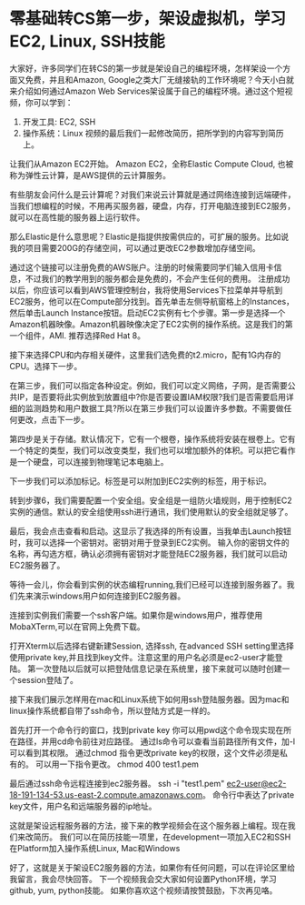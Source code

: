 # 零基础转CS第一步，架设虚拟机，学习EC2, Linux, SSH技能

大家好，许多同学们在转CS的第一步就是架设自己的编程环境，怎样架设一个方面又免费，并且和Amazon, Google之类大厂无缝接轨的工作环境呢？今天小白就来介绍如何通过Amazon Web Services架设属于自己的编程环境。通过这个短视频，你可以学到：
1. 开发工具: EC2, SSH
2. 操作系统：Linux
视频的最后我们一起修改简历，把所学到的内容写到简历上。

让我们从Amazon EC2开始。 Amazon EC2，全称Elastic Compute Cloud, 也被称为弹性云计算，是AWS提供的云计算服务。

有些朋友会问什么是云计算呢？对我们来说云计算就是通过网络连接到远端硬件，当我们想编程的时候，不用再买服务器，硬盘，内存，打开电脑连接到EC2服务，就可以在高性能的服务器上运行软件。

那么Elastic是什么意思呢？Elastic是指提供按需供应的，可扩展的服务。比如说我的项目需要200G的存储空间，可以通过更改EC2参数增加存储空间。

通过这个链接可以注册免费的AWS账户。注册的时候需要同学们输入信用卡信息，不过我们的教学用到的服务都会是免费的，不会产生任何的费用。
注册成功以后，你应该可以看到AWS管理控制台，我将使用Services下拉菜单并导航到EC2服务，他可以在Compute部分找到。首先单击左侧导航窗格上的Instances，然后单击Launch Instance按钮。启动EC2实例有七个步骤。第一步是选择一个Amazon机器映像。Amazon机器映像决定了EC2实例的操作系统。这是我们的第一个组件，AMI. 推荐选择Red Hat 8。

接下来选择CPU和内存相关硬件，这里我们选免费的t2.micro，配有1G内存的CPU。选择下一步。

在第三步，我们可以指定各种设定。例如，我们可以定义网络，子网，是否需要公共IP，是否要将此实例放到放置组中?你是否要设置IAM权限?我们是否需要启用详细的监测趋势和用户数据工具?所以在第三步我们可以设置许多参数。不需要做任何更改，点击下一步。

第四步是关于存储。默认情况下，它有一个根卷，操作系统将安装在根卷上。它有一个特定的类型，我们可以改变类型，我们也可以增加额外的体积。可以把它看作是一个硬盘，可以连接到物理笔记本电脑上。

下一步我们可以添加标记。标签是可以附加到EC2实例的标签，用于标识。

转到步骤6，我们需要配置一个安全组。安全组是一组防火墙规则，用于控制EC2实例的通信。默认的安全组使用ssh进行通讯，我们使用默认的安全组就足够了。

最后，我会点击查看和启动。这显示了我选择的所有设置，当我单击Launch按钮时，我可以选择一个密钥对。密钥对用于登录到EC2实例。
输入你的密钥文件的名称，再勾选方框，确认必须拥有密钥对才能登陆EC2服务器，我们就可以启动EC2服务器了。

等待一会儿，你会看到实例的状态编程running,我们已经可以连接到服务器了。我们先来演示windows用户如何连接到EC2服务器。

连接到实例我们需要一个ssh客户端。如果你是windows用户，推荐使用MobaXTerm,可以在官网上免费下载。

打开Xterm以后选择右键新建Session, 选择ssh, 在advanced SSH setting里选择使用private key,并且找到key文件。注意这里的用户名必须是ec2-user才能登陆。
第一次登陆以后就可以把登陆信息记录在系统里，接下来就可以随时创建一个session登陆了。

接下来我们展示怎样用在mac和Linux系统下如何用ssh登陆服务器。因为mac和linux操作系统都自带了ssh命令，所以登陆方式是一样的。

首先打开一个命令行的窗口，找到private key
你可以用pwd这个命令现实现在所在路径，并用cd命令前往对应路径。
通过ls命令可以查看当前路径所有文件，加-l可以看到其权限。
通过chmod 指令更改private key的权限，这个文件必须是私有的。
可以用一下指令更改。
chmod 400 test1.pem

最后通过ssh命令远程连接到ec2服务器。
ssh -i "test1.pem" ec2-user@ec2-18-191-134-53.us-east-2.compute.amazonaws.com。
命令行中表达了private key文件，用户名和远端服务器的ip地址。

这就是架设远程服务器的方法，接下来的教学视频会在这个服务器上编程。现在我们来改简历。
我们可以在简历技能一项里，在development一项加入EC2和SSH
在Platform加入操作系统Linux, Mac和Windows

好了，这就是关于架设EC2服务器的方法，如果你有任何问题，可以在评论区里给我留言，我会尽快回答。
下一个视频我会交大家如何设置Python环境，学习github, yum, python技能。 
如果你喜欢这个视频请按赞鼓励，下次再见咯。



